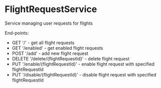 # FlightRequestService

Service managing user requests for flights

End-points:
- GET '/' - get all flight requests
- GET '/enabled' - get enabled flight requests
- POST '/add' - add new flight request
- DELETE '/delete/{flightRequestId}' - delete flight request
- PUT '/enable/{flightRequestId}' - enable flight request with specified flightRequestId
- PUT '/disable/{flightRequestId}' - disable flight request with specified flightRequestId